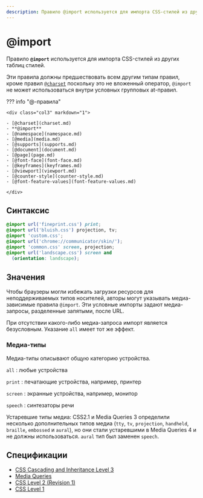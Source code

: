 ```yaml
---
description: Правило @import используется для импорта CSS-стилей из других таблиц стилей
---
```


# @import

Правило **`@import`** используется для импорта CSS-стилей из других таблиц стилей.

Эти правила должны предшествовать всем другим типам правил, кроме правил [`@charset`](charset.md) поскольку это не вложенный оператор, `@import` не может использоваться внутри условных групповых at-правил.

??? info "@-правила"

    <div class="col3" markdown="1">

    - [@charset](charset.md)
    - **@import**
    - [@namespace](namespace.md)
    - [@media](media.md)
    - [@supports](supports.md)
    - [@document](document.md)
    - [@page](page.md)
    - [@font-face](font-face.md)
    - [@keyframes](keyframes.md)
    - [@viewport](viewport.md)
    - [@counter-style](counter-style.md)
    - [@font-feature-values](font-feature-values.md)

    </div>

## Синтаксис

```css
@import url('fineprint.css') print;
@import url('bluish.css') projection, tv;
@import 'custom.css';
@import url('chrome://communicator/skin/');
@import 'common.css' screen, projection;
@import url('landscape.css') screen and
  (orientation: landscape);
```

## Значения

Чтобы браузеры могли избежать загрузки ресурсов для неподдерживаемых типов носителей, авторы могут указывать медиа-зависимые правила `@import`. Эти условные импорты задают медиа-запросы, разделенные запятыми, после URL.

При отсутствии какого-либо медиа-запроса импорт является безусловным. Указание `all` имеет тот же эффект.

### Медиа-типы

Медиа-типы описывают общую категорию устройства.

`all`
: любые устройства

`print`
: печатающие устройства, например, принтер

`screen`
: экранные устройства, например, монитор

`speech`
: синтезаторы речи

Устаревшие типы медиа: CSS2.1 и Media Queries 3 определили несколько дополнительных типов медиа (`tty`, `tv`, `projection`, `handheld`, `braille`, `embossed` и `aural`), но они стали устаревшими в Media Queries 4 и не должны использоваться. `aural` тип был заменен `speech`.

## Спецификации

- [CSS Cascading and Inheritance Level 3](https://drafts.csswg.org/css-cascade-3/#at-ruledef-import)
- [Media Queries](https://drafts.csswg.org/mediaqueries-3/#media0)
- [CSS Level 2 (Revision 1)](http://www.w3.org/TR/CSS2/cascade.html#at-import)
- [CSS Level 1](http://www.w3.org/TR/CSS1/#the-cascade)
